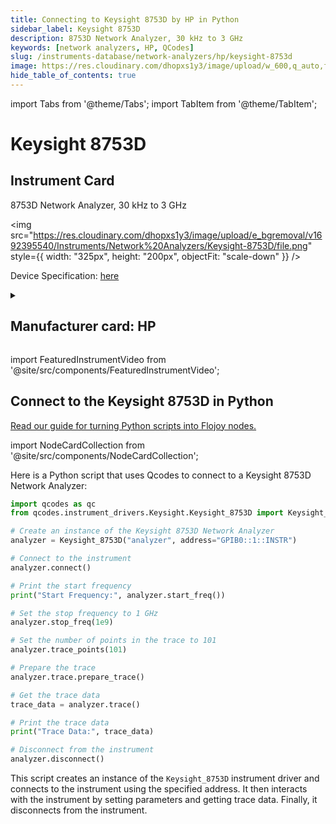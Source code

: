 ```yaml
---
title: Connecting to Keysight 8753D by HP in Python
sidebar_label: Keysight 8753D
description: 8753D Network Analyzer, 30 kHz to 3 GHz
keywords: [network analyzers, HP, QCodes]
slug: /instruments-database/network-analyzers/hp/keysight-8753d
image: https://res.cloudinary.com/dhopxs1y3/image/upload/w_600,q_auto,f_auto/e_bgremoval/v1692395540/Instruments/Network%20Analyzers/Keysight-8753D/file.jpg
hide_table_of_contents: true
---
```


import Tabs from '@theme/Tabs';
import TabItem from '@theme/TabItem';

# Keysight 8753D

## Instrument Card

<div className="flex">

<div>

8753D Network Analyzer, 30 kHz to 3 GHz

</div>

<img src="https://res.cloudinary.com/dhopxs1y3/image/upload/e_bgremoval/v1692395540/Instruments/Network%20Analyzers/Keysight-8753D/file.png" style={{ width: "325px", height: "200px", objectFit: "scale-down" }} />

</div>

<div className="flex text-center">

<p>Device Specification: <a target="\_blank" href="https://www.keysight.com/us/en/assets/9018-40537/user-manuals/9018-40537.pdf">here</a></p>

</div>

<details style={{ marginTop: "15px"}}>
<summary><h2>Manufacturer card: HP</h2></summary>

<img src="https://res.cloudinary.com/dhopxs1y3/image/upload/v1692125999/Instruments/Vendor%20Logos/HP.png" style={{ width: "100%", height: "170px",objectFit: "scale-down" }} />

Keysight Technologies, or Keysight, is an American company that manufactures electronics test and measurement equipment and software.

<ul>
  <li>Headquarters: USA</li>
  <li>Yearly Revenue (millions, USD): 5420.0</li>
  <li>Vendor Website: <a href="https://www.keysight.com/us/en/home.html">here</a></li>
</ul>
</details>

import FeaturedInstrumentVideo from '@site/src/components/FeaturedInstrumentVideo';

<FeaturedInstrumentVideo category='NETWORK_ANALYZERS' manufacturer='HP'></FeaturedInstrumentVideo>


## Connect to the Keysight 8753D in Python

[Read our guide for turning Python scripts into Flojoy nodes.](https://docs.flojoy.ai/custom-nodes/creating-custom-node/)

import NodeCardCollection from '@site/src/components/NodeCardCollection';

<Tabs>

<TabItem value="Flojoy" label="Flojoy" className="flojoy-instrument-tabs">

<NodeCardCollection category='NETWORK_ANALYZERS' manufacturer='HP'></NodeCardCollection>

</TabItem>
<TabItem value="QCodes" label="QCodes">

Here is a Python script that uses Qcodes to connect to a Keysight 8753D Network Analyzer:

```python
import qcodes as qc
from qcodes.instrument_drivers.Keysight.Keysight_8753D import Keysight_8753D

# Create an instance of the Keysight 8753D Network Analyzer
analyzer = Keysight_8753D("analyzer", address="GPIB0::1::INSTR")

# Connect to the instrument
analyzer.connect()

# Print the start frequency
print("Start Frequency:", analyzer.start_freq())

# Set the stop frequency to 1 GHz
analyzer.stop_freq(1e9)

# Set the number of points in the trace to 101
analyzer.trace_points(101)

# Prepare the trace
analyzer.trace.prepare_trace()

# Get the trace data
trace_data = analyzer.trace()

# Print the trace data
print("Trace Data:", trace_data)

# Disconnect from the instrument
analyzer.disconnect()
```

This script creates an instance of the `Keysight_8753D` instrument driver and connects to the instrument using the specified address. It then interacts with the instrument by setting parameters and getting trace data. Finally, it disconnects from the instrument.

</TabItem>
</Tabs>